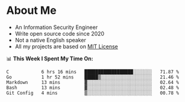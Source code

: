 # About Me

- An Information Security Engineer
- Write open source code since 2020
- Not a native English speaker
- All my projects are based on [MIT License](https://opensource.org/licenses/MIT)

📊 **This Week I Spent My Time On:**
<!--START_SECTION:waka-->
```text
C            6 hrs 16 mins   ██████████████████░░░░░░░   71.87 % 
Go           1 hr 52 mins    █████▒░░░░░░░░░░░░░░░░░░░   21.46 % 
Markdown     13 mins         ▓░░░░░░░░░░░░░░░░░░░░░░░░   02.64 % 
Bash         13 mins         ▓░░░░░░░░░░░░░░░░░░░░░░░░   02.48 % 
Git Config   4 mins          ▒░░░░░░░░░░░░░░░░░░░░░░░░   00.78 % 
```
<!--END_SECTION:waka-->

